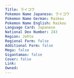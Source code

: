 ```yaml
---
﻿Title: ライコウ
Pokemon Name Japanese: ライコウ
Pokemon Name German: Raikou
Pokemon Name English: Raikou
Language Card: Japanese
National Dex Number: 243
Region: Johto
Regional Form: false
Additional Form: false
Mega: false
Gigantamax: false
Cover: false
Link: 
Owned: 
---
```

